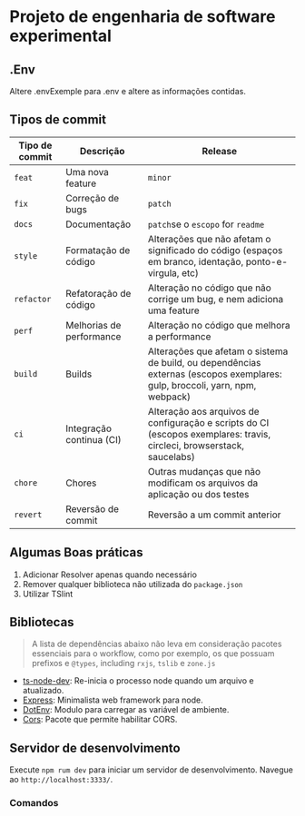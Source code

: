 # Projeto de engenharia de software experimental

## .Env

Altere .envExemple para .env e altere as informações contidas.

## Tipos de commit

| Tipo de commit | Descrição                | Release                                                                                                                     |
| -------------- | ------------------------ | --------------------------------------------------------------------------------------------------------------------------- |
| `feat`         | Uma nova feature         | `minor`                                                                                                                     |
| `fix`          | Correção de bugs         | `patch`                                                                                                                     |
| `docs`         | Documentação             | `patch`se o `escopo` for `readme`                                                                                           |
| `style`        | Formatação de código     | Alterações que não afetam o significado do código (espaços em branco, identação, ponto-e-virgula, etc)                      |
| `refactor`     | Refatoração de código    | Alteração no código que não corrige um bug, e nem adiciona uma feature                                                      |
| `perf`         | Melhorias de performance | Alteração no código que melhora a performance                                                                               |
| `build`        | Builds                   | Alterações que afetam o sistema de build, ou dependências externas (escopos exemplares: gulp, broccoli, yarn, npm, webpack) |
| `ci`           | Integração continua (CI) | Alteração aos arquivos de configuração e scripts do CI (escopos exemplares: travis, circleci, browserstack, saucelabs)      |
| `chore`        | Chores                   | Outras mudanças que não modificam os arquivos da aplicação ou dos testes                                                    |
| `revert`       | Reversão de commit       | Reversão a um commit anterior                                                                                               |

## Algumas Boas práticas

1. Adicionar Resolver apenas quando necessário
2. Remover qualquer biblioteca não utilizada do `package.json`
3. Utilizar TSlint

## Bibliotecas

> A lista de dependências abaixo não leva em consideração pacotes essenciais para o workflow, como por exemplo, os que possuam prefixos e `@types`, including `rxjs`, `tslib` e `zone.js`

- [ts-node-dev](https://www.npmjs.com/package/ts-node-dev): Re-inicia o processo node quando um arquivo e atualizado.
- [Express](https://www.npmjs.com/package/express): Minimalista web framework para node.
- [DotEnv](https://www.npmjs.com/package/dotenv): Modulo para carregar as variável de ambiente.
- [Cors](https://www.npmjs.com/package/cors): Pacote que permite habilitar CORS.

## Servidor de desenvolvimento

Execute `npm rum dev` para iniciar um servidor de desenvolvimento. Navegue ao `http://localhost:3333/`.

### Comandos
